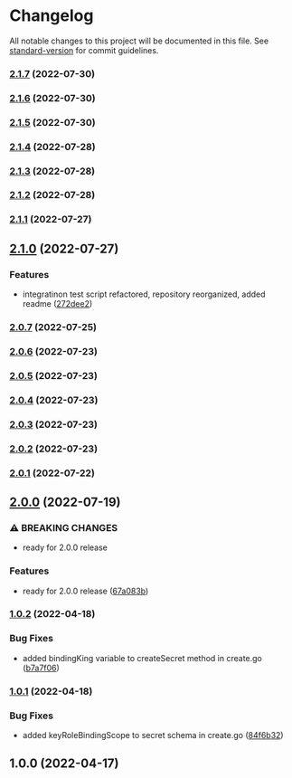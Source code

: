 # Changelog

All notable changes to this project will be documented in this file. See [standard-version](https://github.com/conventional-changelog/standard-version) for commit guidelines.

### [2.1.7](https://github.com/nodis-com-br/vault-k8s-secrets-engine/compare/v2.1.6...v2.1.7) (2022-07-30)

### [2.1.6](https://github.com/nodis-com-br/vault-k8s-secrets-engine/compare/v2.1.5...v2.1.6) (2022-07-30)

### [2.1.5](https://github.com/nodis-com-br/vault-k8s-secrets-engine/compare/v2.1.4...v2.1.5) (2022-07-30)

### [2.1.4](https://github.com/nodis-com-br/vault-k8s-secrets-engine/compare/v2.1.3...v2.1.4) (2022-07-28)

### [2.1.3](https://github.com/nodis-com-br/vault-k8s-secrets-engine/compare/v2.1.2...v2.1.3) (2022-07-28)

### [2.1.2](https://github.com/nodis-com-br/vault-k8s-secrets-engine/compare/v2.1.1...v2.1.2) (2022-07-28)

### [2.1.1](https://github.com/nodis-com-br/vault-k8s-secrets-engine/compare/v2.1.0...v2.1.1) (2022-07-27)

## [2.1.0](https://github.com/nodis-com-br/vault-k8s-secrets-engine/compare/v2.0.7...v2.1.0) (2022-07-27)


### Features

* integratinon test script refactored, repository reorganized, added readme ([272dee2](https://github.com/nodis-com-br/vault-k8s-secrets-engine/commit/272dee2bd3d7372d095d05b9245397eec6c3b249))

### [2.0.7](https://github.com/nodis-com-br/vault-k8s-secrets-engine/compare/v2.0.6...v2.0.7) (2022-07-25)

### [2.0.6](https://github.com/nodis-com-br/vault-k8s-secrets-engine/compare/v2.0.5...v2.0.6) (2022-07-23)

### [2.0.5](https://github.com/nodis-com-br/vault-k8s-secrets-engine/compare/v2.0.4...v2.0.5) (2022-07-23)

### [2.0.4](https://github.com/nodis-com-br/vault-k8s-secrets-engine/compare/v2.0.3...v2.0.4) (2022-07-23)

### [2.0.3](https://github.com/nodis-com-br/vault-k8s-secrets-engine/compare/v2.0.2...v2.0.3) (2022-07-23)

### [2.0.2](https://github.com/nodis-com-br/vault-k8s-secrets-engine/compare/v2.0.1...v2.0.2) (2022-07-23)

### [2.0.1](https://github.com/nodis-com-br/vault-k8s-secrets-engine/compare/v2.0.0...v2.0.1) (2022-07-22)

## [2.0.0](https://github.com/nodis-com-br/vault-k8s-secrets-engine/compare/v1.0.2...v2.0.0) (2022-07-19)


### ⚠ BREAKING CHANGES

* ready for 2.0.0 release

### Features

* ready for 2.0.0 release ([67a083b](https://github.com/nodis-com-br/vault-k8s-secrets-engine/commit/67a083b35c3ff084b3e2c1eb3002ae6a4b0fecc1))

### [1.0.2](https://github.com/nodis-com-br/vp_kubernetes_secret_engine/compare/v1.0.1...v1.0.2) (2022-04-18)


### Bug Fixes

* added bindingKing variable to createSecret method in create.go ([b7a7f06](https://github.com/nodis-com-br/vp_kubernetes_secret_engine/commit/b7a7f0678497d55c2be6fc27efd592ed174bffae))

### [1.0.1](https://github.com/nodis-com-br/vp_kubernetes_secret_engine/compare/v1.0.0...v1.0.1) (2022-04-18)


### Bug Fixes

* added keyRoleBindingScope to secret schema in create.go ([84f6b32](https://github.com/nodis-com-br/vp_kubernetes_secret_engine/commit/84f6b32c2f5ab4560e2adde70203da9fdd648922))

## 1.0.0 (2022-04-17)
